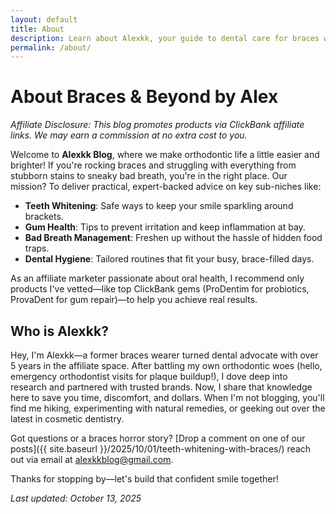 ```yaml
---
layout: default
title: About
description: Learn about Alexkk, your guide to dental care for braces wearers—teeth whitening, gum health, bad breath tips, and more, with affiliate recommendations.
permalink: /about/
---
```


# About Braces & Beyond by Alex

*Affiliate Disclosure: This blog promotes products via ClickBank affiliate links. We may earn a commission at no extra cost to you.*

Welcome to **Alexkk Blog**, where we make orthodontic life a little easier and brighter! If you're rocking braces and struggling with everything from stubborn stains to sneaky bad breath, you're in the right place. Our mission? To deliver practical, expert-backed advice on key sub-niches like:

- **Teeth Whitening**: Safe ways to keep your smile sparkling around brackets.
- **Gum Health**: Tips to prevent irritation and keep inflammation at bay.
- **Bad Breath Management**: Freshen up without the hassle of hidden food traps.
- **Dental Hygiene**: Tailored routines that fit your busy, brace-filled days.

As an affiliate marketer passionate about oral health, I recommend only products I've vetted—like top ClickBank gems (ProDentim for probiotics, ProvaDent for gum repair)—to help you achieve real results.

## Who is Alexkk?
Hey, I'm Alexkk—a former braces wearer turned dental advocate with over 5 years in the affiliate space. After battling my own orthodontic woes (hello, emergency orthodontist visits for plaque buildup!), I dove deep into research and partnered with trusted brands. Now, I share that knowledge here to save you time, discomfort, and dollars. When I'm not blogging, you'll find me hiking, experimenting with natural remedies, or geeking out over the latest in cosmetic dentistry.

Got questions or a braces horror story? [Drop a comment on one of our posts]({{ site.baseurl }}/2025/10/01/teeth-whitening-with-braces/) reach out via email at [alexkkblog@gmail.com](mailto:alexkkblog@gmail.com).

Thanks for stopping by—let's build that confident smile together! 

*Last updated: October 13, 2025*